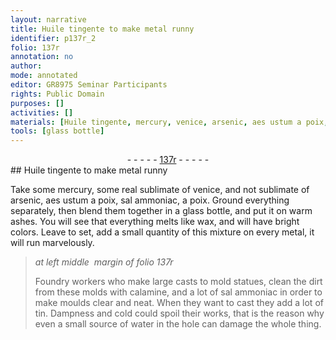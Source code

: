 ```yaml
---
layout: narrative
title: Huile tingente to make metal runny
identifier: p137r_2
folio: 137r
annotation: no
author:
mode: annotated
editor: GR8975 Seminar Participants
rights: Public Domain
purposes: []
activities: []
materials: [Huile tingente, mercury, venice, arsenic, aes ustum a poix, sal ammoniac, a poix, warm ashes, calamine]
tools: [glass bottle]
---
```


 <div class="folio" align="center">- - - - - <a href="http://gallica.bnf.fr/ark:/12148/btv1b10500001g/f279.image" target="_blank">137r</a> - - - - - </div> 
##  <span class="material">Huile tingente</span> to make metal runny 

   
 Take some <span class="material">mercury</span>, some real sublimate of <span class="material">venice</span>, and not sublimate of <span class="material">arsenic</span>, <span class="material">aes ustum a poix</span>, <span class="material">sal ammoniac</span>, <span class="material">a poix</span>. Ground everything separately, then blend them together in a <span class="tool">glass bottle</span>, and put it on <span class="material">warm ashes</span>. You will see that everything melts like wax, and will have bright colors. Leave to set, add a small quantity of this mixture on every metal, it will run marvelously. 
 
> *at left middle  margin of folio 137r*
> 
>  <span class="profession">Foundry workers</span> who make large casts to mold statues, clean the dirt from these molds with <span class="material">calamine</span>, and a lot of <span class="material">sal ammoniac</span> in order to make moulds clear and neat. When they want to cast they add a lot of tin. Dampness and cold could spoil their works, that is the reason why even a small source of water in the hole can damage the whole thing. 
 